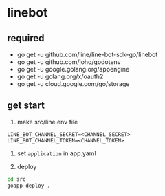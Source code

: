 # linebot

## required

- go get -u github.com/line/line-bot-sdk-go/linebot
- go get -u github.com/joho/godotenv
- go get -u google.golang.org/appengine
- go get -u golang.org/x/oauth2
- go get -u cloud.google.com/go/storage

## get start

1. make src/line.env file

```:line.env
LINE_BOT_CHANNEL_SECRET=<CHANNEL_SECRET>
LINE_BOT_CHANNEL_TOKEN=<CHANNEL_TOKEN>
```

1. set `application` in app.yaml

1. deploy

```sh
cd src
goapp deploy .
```